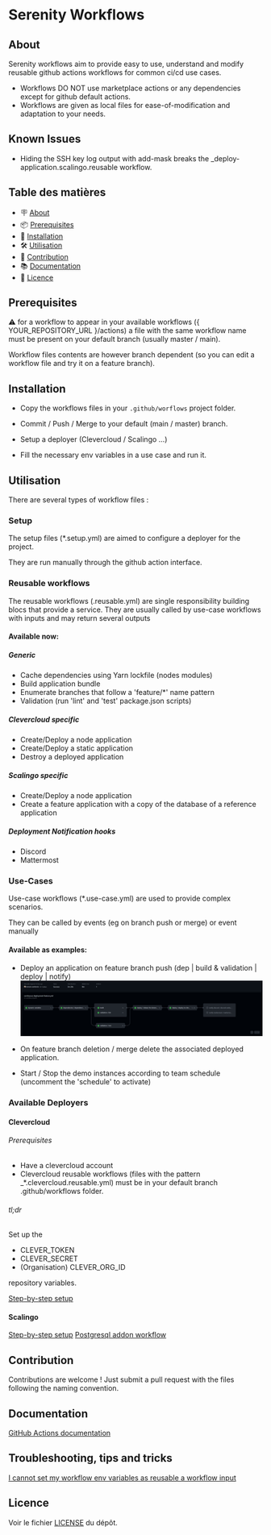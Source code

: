 # Serenity Workflows

## About

Serenity workflows aim to provide easy to use, understand and modify reusable github actions workflows for common ci/cd use cases.

- Workflows DO NOT use marketplace actions or any dependencies except for github default actions.
- Workflows are given as local files for ease-of-modification and adaptation to your needs.

## Known Issues
- Hiding the SSH key log output with add-mask breaks the _deploy-application.scalingo.reusable workflow.

## Table des matières

- 🪧 [About](#about)
- 📦 [Prerequisites](#prerequisites)
- 🚀 [Installation](#installation)
- 🛠️ [Utilisation](#utilisation)
- 🤝 [Contribution](#contribution)
- 📚 [Documentation](#documentation)
- 📝 [Licence](#licence)

## Prerequisites

:warning: for a workflow to appear in your available workflows ({ YOUR_REPOSITORY_URL }/actions) a file with the same workflow name must be present on your default branch (usually master / main).

Workflow files contents are however branch dependent (so you can edit a workflow file and try it on a feature branch).


## Installation

- Copy the workflows files in your `.github/worflows` project folder.

- Commit / Push / Merge to your default (main / master) branch.

- Setup a deployer (Clevercloud / Scalingo ...)

- Fill the necessary env variables in a use case and run it.

## Utilisation

There are several types of workflow files :

### Setup
The setup files (*.setup.yml) are aimed to configure a deployer for the project.

They are run manually through the github action interface.

### Reusable workflows
The reusable workflows (.reusable.yml) are single responsibility building blocs that provide a service.
They are usually called by use-case workflows with inputs and may return several outputs

#### Available now:
##### Generic
- Cache dependencies using Yarn lockfile (nodes modules)
- Build application bundle
- Enumerate branches that follow a 'feature/*' name pattern
- Validation (run 'lint' and 'test' package.json scripts) 

##### Clevercloud specific
- Create/Deploy a node application
- Create/Deploy a static application
- Destroy a deployed application

##### Scalingo specific
- Create/Deploy a node application
- Create a feature application with a copy of the database of a reference application

##### Deployment Notification hooks
- Discord
- Mattermost

### Use-Cases
Use-case workflows (*.use-case.yml) are used to provide complex scenarios.

They can be called by events (eg on branch push or merge) or event manually

#### Available as examples:
- Deploy an application on feature branch push (dep | build & validation | deploy | notify)
![dac_feature_branch_deploy.png](./docs/assets/dac_feature_branch_deploy.png)

- On feature branch deletion / merge delete the associated deployed application.
- Start / Stop the demo instances according to team schedule (uncomment the 'schedule' to activate)

### Available Deployers
#### Clevercloud

###### Prerequisites
- Have a clevercloud account
- Clevercloud reusable workflows (files with the pattern _*.clevercloud.reusable.yml) must be in your default branch .github/workflows folder.

###### tl;dr 
Set up the
- CLEVER_TOKEN
- CLEVER_SECRET
- (Organisation) CLEVER_ORG_ID

repository variables.

[Step-by-step setup](./docs/clevercloud/clevercloud.md)

#### Scalingo
[Step-by-step setup](./docs/scalingo/scalingo.md)
[Postgresql addon workflow](./docs/scalingo/addon-postgresql.md)

## Contribution
Contributions are welcome ! Just submit a pull request with the files following the naming convention.

## Documentation
[GitHub Actions documentation](https://docs.github.com/en/actions)

## Troubleshooting, tips and tricks
[I cannot set my workflow env variables as reusable a workflow input](./docs/github-actions-tips.md)

## Licence

Voir le fichier [LICENSE](./LICENSE) du dépôt.